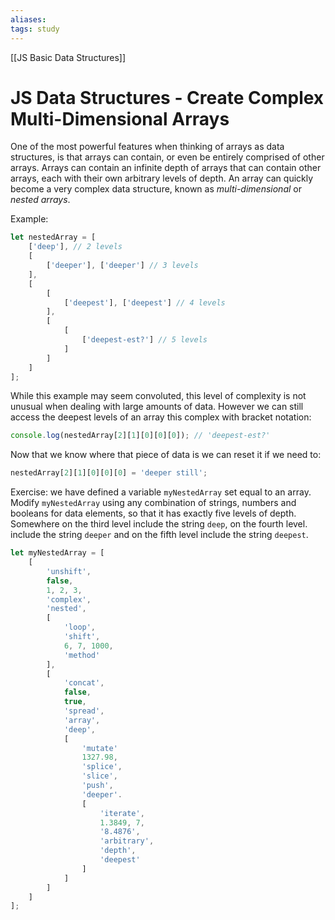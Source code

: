 ```yaml
---
aliases:
tags: study
---
```

[[JS Basic Data Structures]]
# JS Data Structures - Create Complex Multi-Dimensional Arrays
One of the most powerful features when thinking of arrays as data structures, is that arrays can contain, or even be entirely comprised of other arrays.
Arrays can contain an infinite depth of arrays that can contain other arrays, each with their own arbitrary levels of depth.
An array can quickly become a very complex data structure, known as *multi-dimensional* or *nested arrays*.

Example:

```js
let nestedArray = [
	['deep'], // 2 levels
	[
		['deeper'], ['deeper'] // 3 levels
	],
	[
		[
			['deepest'], ['deepest'] // 4 levels
		],
		[
			[
				['deepest-est?'] // 5 levels
			]
		]
	]
];
```

While this example may seem convoluted, this level of complexity is not unusual when dealing with large amounts of data. However we can still access the deepest levels of an array this complex with bracket notation:

```js
console.log(nestedArray[2][1][0][0][0]); // 'deepest-est?'
```

Now that we know where that piece of data is we can reset it if we need to:

```js
nestedArray[2][1][0][0][0] = 'deeper still';
```

Exercise: we have defined a variable `myNestedArray` set equal to an array. Modify `myNestedArray` using any combination of strings, numbers and booleans for data elements, so that it has exactly five levels of depth. Somewhere on the third level include the string `deep`, on the fourth level. include the string `deeper` and on the fifth level include the string `deepest`.

```js
let myNestedArray = [
	[
		'unshift',
		false,
		1, 2, 3,
		'complex',
		'nested',
		[
			'loop',
			'shift',
			6, 7, 1000,
			'method'
		],
		[
			'concat',
			false,
			true,
			'spread',
			'array',
			'deep',
			[
				'mutate'
				1327.98,
				'splice',
				'slice',
				'push',
				'deeper'.
				[
					'iterate',
					1.3849, 7,
					'8.4876',
					'arbitrary',
					'depth',
					'deepest'
				]
			]
		]
	]
];
```